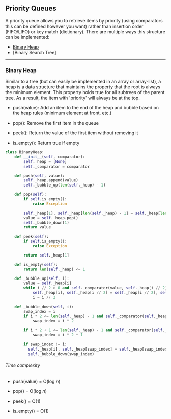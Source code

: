 ## Priority Queues

A priority queue allows you to retrieve items by priority (using comparators this can be defined however you want) rather than insertion order (FIFO/LIFO) or key match (dictionary). There are multiple ways this structure can be implemented:

* [Binary Heap](#binary_heap)
* [Binary Search Tree]

---

### <a name="heap"></a> Binary Heap

Similar to a tree (but can easily be implemented in an array or array-list), a heap is a data structure that maintains the property that the root is always the minimum element. This property holds true for all subtrees of the parent tree. As a result, the item with 'priority' will always be at the top. 

- push(value): Add an item to the end of the heap and bubble based on the heap rules (minimum element at front, etc.)

- pop(): Remove the first item in the queue

- peek(): Return the value of the first item without removing it

- is_empty(): Return true if empty

```python
class BinaryHeap:
    def __init__(self, comparator):
        self._heap = [None]
        self._comparator = comparator

    def push(self, value):
        self._heap.append(value)
        self._bubble_up(len(self._heap) - 1)

    def pop(self):
        if self.is_empty():
            raise Exception

        self._heap[1], self._heap[len(self._heap) - 1] = self._heap[len(self._heap) - 1], self._heap[1]
        value = self._heap.pop()
        self._bubble_down(1)
        return value

    def peek(self):
        if self.is_empty():
            raise Exception

        return self._heap[1] 

    def is_empty(self):
        return len(self._heap) <= 1

    def _bubble_up(self, i):
        value = self._heap[i]
        while i // 2 > 0 and self._comparator(value, self._heap[i // 2]):
            self._heap[i], self._heap[i // 2] = self._heap[i // 2], self._heap[i]
            i = i // 2

    def _bubble_down(self, i):
        swap_index = i
        if i * 2 <= len(self._heap) - 1 and self._comparator(self._heap[i * 2], self._heap[swap_index]):
            swap_index = i * 2

        if i * 2 + 1 <= len(self._heap) - 1 and self._comparator(self._heap[i * 2 + 1], self._heap[swap_index]):
            swap_index = i * 2 + 1
        
        if swap_index != i:
          self._heap[i], self._heap[swap_index] = self._heap[swap_index], self._heap[i]
          self._bubble_down(swap_index)
```

###### Time complexity

 - push(value) = O(log _n_)

 - pop() = O(log _n_)

 - peek() =  O(1)

 - is_empty() = O(1)